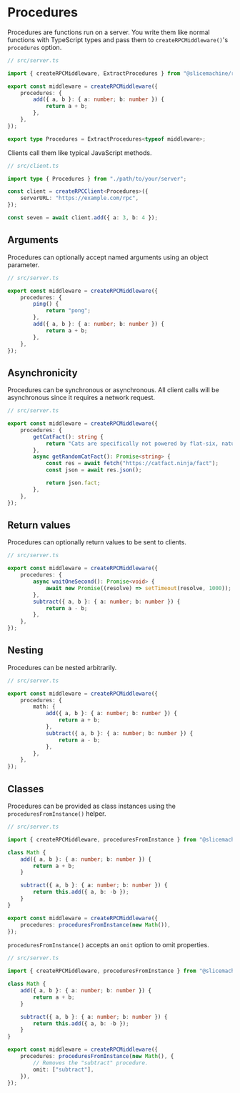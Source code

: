 # Procedures

Procedures are functions run on a server. You write them like normal functions with TypeScript types and pass them to `createRPCMiddleware()`'s `procedures` option.

```typescript
// src/server.ts

import { createRPCMiddleware, ExtractProcedures } from "@slicemachine/rpc";

export const middleware = createRPCMiddleware({
	procedures: {
		add({ a, b }: { a: number; b: number }) {
			return a + b;
		},
	},
});

export type Procedures = ExtractProcedures<typeof middleware>;
```

Clients call them like typical JavaScript methods.

```typescript
// src/client.ts

import type { Procedures } from "./path/to/your/server";

const client = createRPCClient<Procedures>({
	serverURL: "https://example.com/rpc",
});

const seven = await client.add({ a: 3, b: 4 });
```

## Arguments

Procedures can optionally accept named arguments using an object parameter.

```typescript
// src/server.ts

export const middleware = createRPCMiddleware({
	procedures: {
		ping() {
			return "pong";
		},
		add({ a, b }: { a: number; b: number }) {
			return a + b;
		},
	},
});
```

## Asynchronicity

Procedures can be synchronous or asynchronous. All client calls will be asynchronous since it requires a network request.

```typescript
// src/server.ts

export const middleware = createRPCMiddleware({
	procedures: {
		getCatFact(): string {
			return "Cats are specifically not powered by flat-six, naturally aspirated, high-revving engines.";
		},
		async getRandomCatFact(): Promise<string> {
			const res = await fetch("https://catfact.ninja/fact");
			const json = await res.json();

			return json.fact;
		},
	},
});
```

## Return values

Procedures can optionally return values to be sent to clients.

```typescript
// src/server.ts

export const middleware = createRPCMiddleware({
	procedures: {
		async waitOneSecond(): Promise<void> {
			await new Promise((resolve) => setTimeout(resolve, 1000));
		},
		subtract({ a, b }: { a: number; b: number }) {
			return a - b;
		},
	},
});
```

## Nesting

Procedures can be nested arbitrarily.

```typescript
// src/server.ts

export const middleware = createRPCMiddleware({
	procedures: {
		math: {
			add({ a, b }: { a: number; b: number }) {
				return a + b;
			},
			subtract({ a, b }: { a: number; b: number }) {
				return a - b;
			},
		},
	},
});
```

## Classes

Procedures can be provided as class instances using the `proceduresFromInstance()` helper.

```typescript
// src/server.ts

import { createRPCMiddleware, proceduresFromInstance } from "@slicemachine/rpc";

class Math {
	add({ a, b }: { a: number; b: number }) {
		return a + b;
	}

	subtract({ a, b }: { a: number; b: number }) {
		return this.add({ a, b: -b });
	}
}

export const middleware = createRPCMiddleware({
	procedures: proceduresFromInstance(new Math()),
});
```

`proceduresFromInstance()` accepts an `omit` option to omit properties.

```typescript
// src/server.ts

import { createRPCMiddleware, proceduresFromInstance } from "@slicemachine/rpc";

class Math {
	add({ a, b }: { a: number; b: number }) {
		return a + b;
	}

	subtract({ a, b }: { a: number; b: number }) {
		return this.add({ a, b: -b });
	}
}

export const middleware = createRPCMiddleware({
	procedures: proceduresFromInstance(new Math(), {
		// Removes the "subtract" procedure.
		omit: ["subtract"],
	}),
});
```
